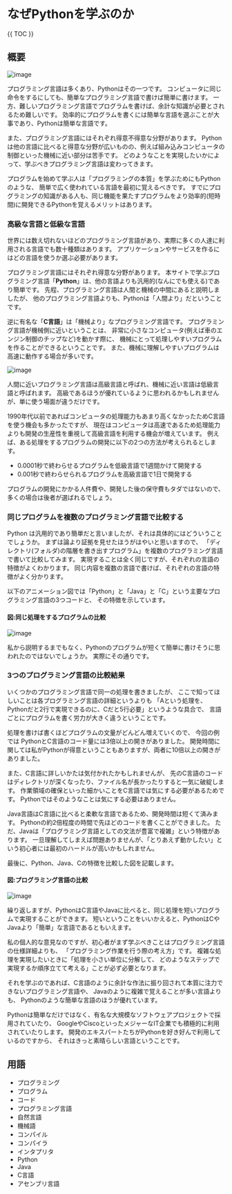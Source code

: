 # なぜPythonを学ぶのか

{{ TOC }}

## 概要

![image](./0010_image/03.png)

プログラミング言語は多くあり、Pythonはその一つです。
コンピュータに同じ命令をするにしても、簡単なプログラミング言語で書けば簡単に書けます。
一方、難しいプログラミング言語でプログラムを書けば、余計な知識が必要とされるため難しいです。
効率的にプログラムを書くには簡単な言語を選ぶことが大事であり、Pythonは簡単な言語です。

また、プログラミング言語にはそれぞれ得意不得意な分野があります。
Pythonは他の言語に比べると得意な分野が広いものの、例えば組み込みコンピュータの制御といった機械に近い部分は苦手です。
どのようなことを実現したいかによって、学ぶべきプログラミング言語は変わってきます。

プログラムを始めて学ぶ人は「プログラミングの本質」を学ぶためにもPythonのような、
簡単で広く使われている言語を最初に覚えるべきです。
すでにプログラミングの知識がある人も、同じ機能を果たすプログラムをより効率的(短時間)に開発できるPythonを覚えるメリットはあります。

### 高級な言語と低級な言語

世界には数え切れないほどのプログラミング言語があり、実際に多くの人達に利用される言語でも数十種類はあります。
アプリケーションやサービスを作るにはどの言語を使うか選ぶ必要があります。

プログラミング言語にはそれぞれ得意な分野があります。
本サイトで学ぶプログラミング言語「**Python**」は、他の言語よりも汎用的(なんにでも使える)であり簡単です。
先程、プログラミング言語は人間と機械の中間にあると説明しましたが、
他のプログラミング言語よりも、Pythonは「人間より」だということです。

逆に有名な「**C言語**」は「機械より」なプログラミング言語です。
プログラミング言語が機械側に近いということは、
非常に小さなコンピュータ(例えば車のエンジン制御のチップなど)を動かす際に、
機械にとって処理しやすいプログラムを作ることができるということです。
また、機械に理解しやすいプログラムは高速に動作する場合が多いです。

![image](./0010_image/01.png)

人間に近いプログラミング言語は高級言語と呼ばれ、機械に近い言語は低級言語と呼ばれます。
高級であるほうが優れているように思われるかもしれませんが、単に使う場面が違うだけです。

1990年代以前であればコンピュータの処理能力もあまり高くなかったためC言語を使う機会も多かったですが、
現在はコンピュータは高速であるため処理能力よりも開発の生産性を重視して高級言語を利用する機会が増えています。
例えば、ある処理をするプログラムの開発に以下の2つの方法が考えられるとします。

* 0.0001秒で終わらせるプログラムを低級言語で1週間かけて開発する
* 0.001秒で終わらせられるプログラムを高級言語で1日で開発する

プログラムの開発にかかる人件費や、開発した後の保守費もタダではないので、
多くの場合は後者が選ばれるでしょう。

### 同じプログラムを複数のプログラミング言語で比較する

Python は汎用的であり簡単だと言いましたが、それは具体的にはどういうことでしょうか。
まずは論より証拠を見せたほうがはやいと思いますので、
「ディレクトリ(フォルダ)の階層を書き出すプログラム」を複数のプログラミング言語で書いて比較してみます。
実現することは全く同じですが、それぞれの言語の特徴がよくわかります。
同じ内容を複数の言語で書けば、それぞれの言語の特徴がよく分かります。

以下のアニメーション図では「Python」と「Java」と「C」という主要なプログラミング言語の3つコードと、
その特徴を示しています。

#### 図:同じ処理をするプログラムの比較

![image](./0010_image/02.png)

私から説明するまでもなく、Pythonのプログラムが短くて簡単に書けそうに思われたのではないでしょうか。
実際にその通りです。

### 3つのプログラミング言語の比較結果

いくつかのプログラミング言語で同一の処理を書きましたが、
ここで知ってほしいことは各プログラミング言語の詳細というよりも
「Aという処理を、Pythonだと2行で実現できるのに、Cだと5行必要」というような具合で、
言語ごとにプログラムを書く労力が大きく違うということです。

処理を書けば書くほどプログラムの文量がどんどん増えていくので、
今回の例では PythonとC言語のコード量には3倍以上の開きがありました。
開発時間に関しては私がPythonが得意ということもありますが、両者に10倍以上の開きがありました。

また、C言語に詳しいかたは気付かれたかもしれませんが、
先のC言語のコードはディレクトリが深くなったり、ファイル名が長かったりすると一気に破綻します。
作業領域の確保といった細かいことをC言語では気にする必要があるためです。
Pythonではそのようなことは気にする必要はありません。

Java言語はC言語に比べると柔軟な言語であるため、開発時間は短くて済みます。
Pythonの約2倍程度の時間で先ほどのコードを書くことができました。
ただ、Javaは「プログラミング言語としての文法が豊富で複雑」という特徴があります。
一旦理解してしまえば問題ありませんが、「とりあえず動かしたい」という初心者には最初のハードルが高いかもしれません。

最後に、Python、Java、Cの特徴を比較した図を記載します。

#### 図:プログラミング言語の比較

![image](./0010_image/03.png)

繰り返しますが、PythonはC言語やJavaに比べると、同じ処理を短いプログラムで実現することができます。
短いということをいいかえると、PythonはCやJavaより「簡単」な言語であるともいえます。

私の個人的な意見なのですが、初心者がまず学ぶべきことはプログラミング言語の仕様詳細よりも、
「プログラミング作業を行う際の考え方」です。
複雑な処理を実現したいときに「処理を小さい単位に分解して、
どのようなステップで実現するか順序立てて考える」ことが必ず必要となります。

それを学ぶのであれば、C言語のように余計な作法に振り回されて本質に注力できないプログラミング言語や、
Javaのように複雑で覚えることが多い言語よりも、
Pythonのような簡単な言語のほうが優れています。

Pythonは簡単なだけではなく、有名な大規模なソフトウェアプロジェクトで採用されていたり、
GoogleやCiscoといったメジャーなIT企業でも積極的に利用されていたりします。
開発のエキスパートたちがPythonを好き好んで利用しているのですから、
それはきっと素晴らしい言語ということです。

## 用語

* プログラミング
* プログラム
* コード
* プログラミング言語
* 自然言語
* 機械語
* コンパイル
* コンパイラ
* インタプリタ
* Python
* Java
* C言語
* アセンブリ言語
